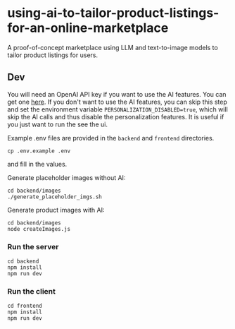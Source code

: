 # using-ai-to-tailor-product-listings-for-an-online-marketplace

A proof-of-concept marketplace using LLM and text-to-image models to tailor product listings for users.

## Dev

You will need an OpenAI API key if you want to use the AI features.
You can get one [here](https://platform.openai.com/api-keys).
If you don't want to use the AI features, you can skip this step and set the environment variable `PERSONALIZATION_DISABLED=true`, which will skip the AI calls and thus disable the personalization features. It is useful if you just want to run the see the ui.

Example .env files are provided in the `backend` and `frontend` directories.

```
cp .env.example .env
```

and fill in the values.

Generate placeholder images without AI:

```
cd backend/images
./generate_placeholder_imgs.sh
```

Generate product images with AI:

```
cd backend/images
node createImages.js
```

### Run the server

```
cd backend
npm install
npm run dev
```

### Run the client

```
cd frontend
npm install
npm run dev
```
